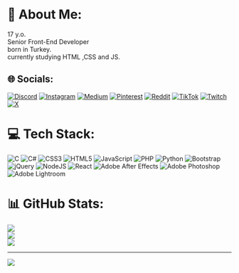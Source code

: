 # 💫 About Me:
17 y.o.<br>Senior Front-End Developer<br>born in Turkey.<br>currently studying HTML ,CSS and JS.


## 🌐 Socials:
[![Discord](https://img.shields.io/badge/Discord-%237289DA.svg?logo=discord&logoColor=white)](https://discord.gg/https://discord.gg/vPhkSBRMx9) [![Instagram](https://img.shields.io/badge/Instagram-%23E4405F.svg?logo=Instagram&logoColor=white)](https://instagram.com/erolgblk_) [![Medium](https://img.shields.io/badge/Medium-12100E?logo=medium&logoColor=white)](https://medium.com/@'Frounzy) [![Pinterest](https://img.shields.io/badge/Pinterest-%23E60023.svg?logo=Pinterest&logoColor=white)](https://pinterest.com/'Frounzy) [![Reddit](https://img.shields.io/badge/Reddit-%23FF4500.svg?logo=Reddit&logoColor=white)](https://reddit.com/user/'Frounzy) [![TikTok](https://img.shields.io/badge/TikTok-%23000000.svg?logo=TikTok&logoColor=white)](https://tiktok.com/@'Frounzy) [![Twitch](https://img.shields.io/badge/Twitch-%239146FF.svg?logo=Twitch&logoColor=white)](https://twitch.tv/'Frounzy) [![X](https://img.shields.io/badge/X-black.svg?logo=X&logoColor=white)](https://x.com/'Frounzy) 

# 💻 Tech Stack:
![C](https://img.shields.io/badge/c-%2300599C.svg?style=for-the-badge&logo=c&logoColor=white) ![C#](https://img.shields.io/badge/c%23-%23239120.svg?style=for-the-badge&logo=csharp&logoColor=white) ![CSS3](https://img.shields.io/badge/css3-%231572B6.svg?style=for-the-badge&logo=css3&logoColor=white) ![HTML5](https://img.shields.io/badge/html5-%23E34F26.svg?style=for-the-badge&logo=html5&logoColor=white) ![JavaScript](https://img.shields.io/badge/javascript-%23323330.svg?style=for-the-badge&logo=javascript&logoColor=%23F7DF1E) ![PHP](https://img.shields.io/badge/php-%23777BB4.svg?style=for-the-badge&logo=php&logoColor=white) ![Python](https://img.shields.io/badge/python-3670A0?style=for-the-badge&logo=python&logoColor=ffdd54) ![Bootstrap](https://img.shields.io/badge/bootstrap-%238511FA.svg?style=for-the-badge&logo=bootstrap&logoColor=white) ![jQuery](https://img.shields.io/badge/jquery-%230769AD.svg?style=for-the-badge&logo=jquery&logoColor=white) ![NodeJS](https://img.shields.io/badge/node.js-6DA55F?style=for-the-badge&logo=node.js&logoColor=white) ![React](https://img.shields.io/badge/react-%2320232a.svg?style=for-the-badge&logo=react&logoColor=%2361DAFB) ![Adobe After Effects](https://img.shields.io/badge/Adobe%20After%20Effects-9999FF.svg?style=for-the-badge&logo=Adobe%20After%20Effects&logoColor=white) ![Adobe Photoshop](https://img.shields.io/badge/adobe%20photoshop-%2331A8FF.svg?style=for-the-badge&logo=adobe%20photoshop&logoColor=white) ![Adobe Lightroom](https://img.shields.io/badge/Adobe%20Lightroom-31A8FF.svg?style=for-the-badge&logo=Adobe%20Lightroom&logoColor=white)
# 📊 GitHub Stats:
![](https://github-readme-stats.vercel.app/api?username=CodeErol&theme=prussian&hide_border=false&include_all_commits=true&count_private=false)<br/>
![](https://github-readme-streak-stats.herokuapp.com/?user=CodeErol&theme=prussian&hide_border=false)<br/>
![](https://github-readme-stats.vercel.app/api/top-langs/?username=CodeErol&theme=prussian&hide_border=false&include_all_commits=true&count_private=false&layout=compact)

---
[![](https://visitcount.itsvg.in/api?id=CodeErol&icon=0&color=0)](https://visitcount.itsvg.in)

<!-- Proudly created with GPRM ( https://gprm.itsvg.in ) -->
